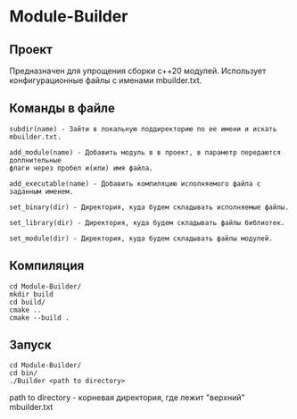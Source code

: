 # Module-Builder

## Проект
Предназначен для упрощения сборки c++20 модулей.
Использует конфигурационные файлы с именами mbuilder.txt.

## Команды в файле
    subdir(name) - Зайти в локальную поддиректорию по ее имени и искать mbuilder.txt.
    
    add_module(name) - Добавить модуль в в проект, в параметр передаются доплнительные
    флаги через пробел и(или) имя файла.
    
    add_executable(name) - Добавить компиляцию исполняемого файла с заданным именем.
    
    set_binary(dir) - Директория, куда будем складывать исполняемые файлы.
    
    set_library(dir) - Директория, куда будем складывать файлы библиотек.
    
    set_module(dir) - Директория, куда будем складывать файлы модулей.
    
## Компиляция
    cd Module-Builder/
    mkdir build
    cd build/
    cmake ..
    cmake --build .
    
## Запуск
    cd Module-Builder/
    cd bin/
    ./Builder <path to directory>
path to directory - корневая директория, где лежит "верхний" mbuilder.txt